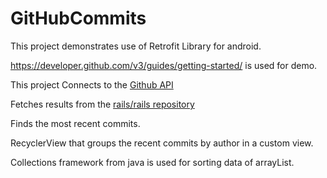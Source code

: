 # GitHubCommits

This project demonstrates use of Retrofit Library for android.

https://developer.github.com/v3/guides/getting-started/ is used for demo.

This project Connects to the [Github API](https://developer.github.com/)

Fetches results from the [rails/rails repository](http://github.com/rails/rails)

Finds the most recent commits.

RecyclerView that groups the recent commits by author in a custom view.

Collections framework from java is used for sorting data of arrayList.
